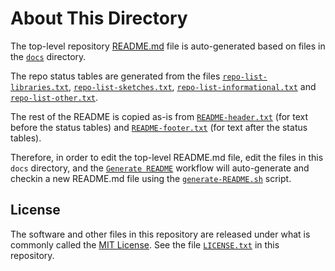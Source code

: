 # About This Directory

The top-level repository [README.md][1] file is auto-generated based on files in the [`docs`][9] directory.

The repo status tables are generated from the files [`repo-list-libraries.txt`][2], [`repo-list-sketches.txt`][3], [`repo-list-informational.txt`][10] and [`repo-list-other.txt`][4].

The rest of the README is copied as-is from [`README-header.txt`][5] (for text before the status tables) and [`README-footer.txt`][6] (for text after the status tables).

Therefore, in order to edit the top-level README.md file, edit the files in this `docs` directory, and the [`Generate README`][8] workflow will auto-generate and checkin a new README.md file using the [`generate-README.sh`][7] script.

## License

The software and other files in this repository are released under what is commonly called the [MIT License][100]. See the file [`LICENSE.txt`][101] in this repository.

[1]: ../README.md
[2]: ./repo-list-libraries.txt
[3]: ./repo-list-sketches.txt
[4]: ./repo-list-other.txt
[5]: ./README-header.txt
[6]: ./README-footer.txt
[7]: ../tools/generate-README.sh
[8]: https://github.com/Andy4495/Repo-Status/actions/workflows/generate-readme.yml
[9]: ../docs
[10]: ./repo-list-informational.txt
[100]: https://choosealicense.com/licenses/mit/
[101]: ../LICENSE.txt
[//]: # ([200]: https://github.com/Andy4495/Repo-Status)
